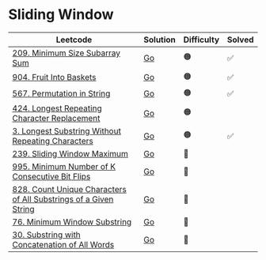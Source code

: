# Sliding Window

| Leetcode                                                                                                                                                       | Solution                                                                                                | Difficulty | Solved |
| -------------------------------------------------------------------------------------------------------------------------------------------------------------- | ------------------------------------------------------------------------------------------------------- | ---------- | ------ |
| [209. Minimum Size Subarray Sum](https://leetcode.com/problems/minimum-size-subarray-sum/)                                                                     | [Go](<../Sliding Window/Solutions/209. Minimum Size Subarray Sum.md>)                                   | 🟠         | ✅     |
| [904. Fruit Into Baskets](https://leetcode.com/problems/fruit-into-baskets/)                                                                                   | [Go](<../Sliding Window/Solutions/904. Fruit Into Baskets.md>)                                          | 🟠         | ✅     |
| [567. Permutation in String](https://leetcode.com/problems/permutation-in-string/)                                                                             | [Go](<../Sliding Window/Solutions/567. Permutation in String.md>)                                       | 🟠         | ✅     |
| [424. Longest Repeating Character Replacement](https://leetcode.com/problems/longest-repeating-character-replacement/)                                         | [Go](<../Sliding Window/Solutions/424. Longest Repeating Character Replacement.md>)                     | 🟠         |        |
| [3. Longest Substring Without Repeating Characters](https://leetcode.com/problems/longest-substring-without-repeating-characters/)                             | [Go](<../Sliding Window/Solutions/3. Longest Substring Without Repeating Characters.md>)                | 🟠         | ✅     |
| [239. Sliding Window Maximum](https://leetcode.com/problems/sliding-window-maximum/)                                                                           | [Go](<../Sliding Window/Solutions/239. Sliding Window Maximum.md>)                                      | 🔴         |        |
| [995. Minimum Number of K Consecutive Bit Flips](https://leetcode.com/problems/minimum-number-of-k-consecutive-bit-flips/)                                     | [Go](<../Sliding Window/Solutions/995. Minimum Number of K Consecutive Bit Flips.md>)                   | 🔴         |        |
| [828. Count Unique Characters of All Substrings of a Given String](https://leetcode.com/problems/count-unique-characters-of-all-substrings-of-a-given-string/) | [Go](<../Sliding Window/Solutions/828. Count Unique Characters of All Substrings of a Given String.md>) | 🔴         |        |
| [76. Minimum Window Substring](https://leetcode.com/problems/minimum-window-substring/)                                                                        | [Go](<../Sliding Window/Solutions/76. Minimum Window Substring.md>)                                     | 🔴         |        |
| [30. Substring with Concatenation of All Words](https://leetcode.com/problems/substring-with-concatenation-of-all-words/)                                      | [Go](<../Sliding Window/Solutions/30. Substring with Concatenation of All Words.md>)                    | 🔴         |        |
